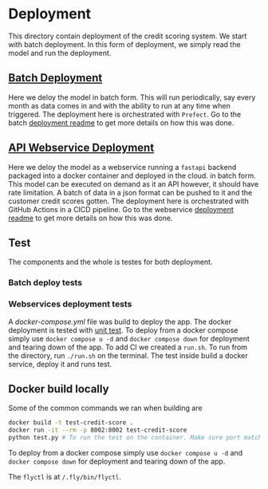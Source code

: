 # Deployment

This directory contain deployment of the credit scoring system. We start with batch deployment. In this form of deployment, we simply read the model and run the deployment. 

## [Batch Deployment](batch)

Here we deloy the model in batch form. This will run periodically, say every month as data comes in and with the ability to run at any time when triggered. The deployment here is orchestrated with `Prefect`. Go to the batch [deployment readme](batch/README.md) to get more details on how this was done.

## [API Webservice Deployment](webservice)

Here we deloy the model as a webservice running a `fastapi` backend packaged into a docker container and deployed in the cloud. in batch form. This model can be executed on demand as it an API however, it should have rate limitation. A batch of data in a json format can be pushed to it and the customer credit scores gotten.  The deployment here is orchestrated with GitHub Actions in a CICD pipeline. Go to the webservice [deployment readme](webservice/README.md) to get more details on how this was done.

## Test

The components and the whole is testes for both deployment.

### Batch deploy tests

### Webservices deployment tests

A _docker-compose.yml_ file was build to deploy the app. The docker deployment is tested with [unit test](test/test_docker.py). To deploy from a docker compose simply use `docker compose u -d` and `docker compose down` for deployment and tearing down of the app. To add CI we created a `run.sh`. To run from the directory, run `./run.sh` on the terminal. The test inside build a docker service, deploy it and runs test.

## Docker build locally
 
Some of the common commands we ran when building are

```sh
docker build -t test-credit-score .
docker run -it --rm -p 8002:8002 test-credit-score 
python test.py # To run the test on the container. Make sure port matches
```

To deploy from a docker compose simply use `docker compose u -d` and `docker compose down` for deployment and tearing down of the app.

The `flyctl` is at `/.fly/bin/flyctl`.
